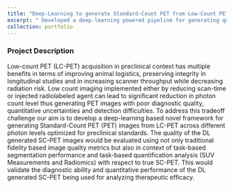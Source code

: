 ```yaml
---
title: "Deep-Learning to generate Standard-Count PET from Low-Count PET"
excerpt: " Developed a deep-learning powered pipeline for generating quantitative Standard-Count preclinical PET (SC-PET) images from different realizations of Low-Count preclinical PET (LC-PET). For generating SC-PET images we developed a novel deep-learning architecture called **Attention based Residual Dilated Network (ARD-Net)** consisting of **Enhancement Attention Modules (EAM)** for efficient feature learning and feature consolidation. The performance of the architecture was evaluated utilizing a **multi-objective evaluation framework** which consists of fidelity based metrics, task based segmentation performance analysis followed by a task-based quantification analysis to test the robustness of our designed DL framework to extreme low-count PET quantitative and segmentation recovery. <br/> The above pipeline was also replicated to design a **self-supervised** learning framework utilizing the Noise2Noise principle where SC-PET images were generated from Low-Count PET images only without corresponding ground truth (actual SC-PET). To realize the N2N principle we implemented the **N2N Multi-Block Residual Networ (N2N-MBRNet)** which consists of multiple residual units. [[CODE]](https://github.com/WU-C2IR2/DL-Framework-to-generate-preclinical-SC-PET-from-LC-PET) <br/><br/><img src='/images/dl-denoise.JPG'>"
collection: portfolio
---
```

### Project Description
Low-count PET (LC-PET) acquisition in preclinical context has multiple benefits in terms of improving animal logistics, preserving integrity in longitudinal studies and in increasing scanner throughput while decreasing radiation risk. Low count imaging implemented either by reducing scan-time or injected radiolabeled agent can lead to significant reduction in photon count level thus generating PET images with poor diagnostic quality, quantitative uncertainties and detection difficulties. To address this tradeoff challenge our aim is to develop a deep-learning based novel framework for generating Standard-Count PET (PET) images from LC-PET across different photon levels optimized for preclinical standards. The quality of the DL generated SC-PET images would be evaluated using not only traditional fidelity based image quality metrics but also in context of task-based segmentation performance and task-based quantification analysis (SUV Measurements and Radiomics) with respect to true SC-PET. This would validate the diagnostic ability and quantitative performance of the DL generated SC-PET being used for analyzing therapeutic efficacy.

